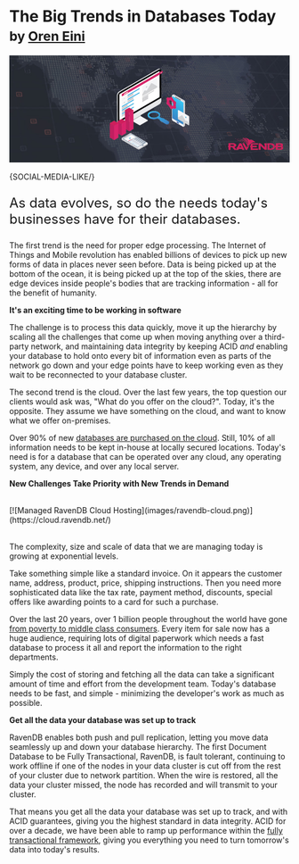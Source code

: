 # The Big Trends in Databases Today <br/><small>by <a href="mailto:ayende@hibernatingrhinos.com">Oren Eini</a></small>

![The Big Trends in Databases Today](images/the-big-trends-in-databases-today.jpg)

{SOCIAL-MEDIA-LIKE/}

<p class="lead" style="font-size: 24px">As data evolves, so do the needs today's businesses have for their databases.</p>

The first trend is the need for proper edge processing. The Internet of Things and Mobile revolution has enabled billions of devices to pick up new forms of data in places never seen before. Data is being picked up at the bottom of the ocean, it is being picked up at the top of the skies, there are edge devices inside people's bodies that are tracking information - all for the benefit of humanity.

**It's an exciting time to be working in software**

The challenge is to process this data quickly, move it up the hierarchy by scaling all the challenges that come up when moving anything over a third-party network, and maintaining data integrity by keeping ACID *and* enabling your database to hold onto every bit of information even as parts of the network go down and your edge points have to keep working even as they wait to be reconnected to your database cluster.

The second trend is the cloud. Over the last few years, the top question our clients would ask was, "What do you offer on the cloud?".
Today, it's the opposite. They assume we have something on the cloud, and want to know what we offer on-premises.

Over 90% of new [databases are purchased on the cloud](https://ravendb.net/buy). Still, 10% of all information needs to be kept in-house at locally secured locations. Today's need is for a database that can be operated over any cloud, any operating system, any device, and over any local server.

**New Challenges Take Priority with New Trends in Demand**

<br/>
[![Managed RavenDB Cloud Hosting](images/ravendb-cloud.png)](https://cloud.ravendb.net/)
<br/><br/>

The complexity, size and scale of data that we are managing today is growing at exponential levels.

Take something simple like a standard invoice. On it appears the customer name, address, product, price, shipping instructions. Then you need more sophisticated data like the tax rate, payment method, discounts, special offers like awarding points to a card for such a purchase.

Over the last 20 years, over 1 billion people throughout the world have gone <a href="https://www.thetimes.co.uk/article/half-the-world-now-middle-class-as-living-standards-rise-in-east-v38l3m20s" target="_blank" rel="nofollow">from poverty to middle class consumers</a>. Every item for sale now has a huge audience, requiring lots of digital paperwork which needs a fast database to process it all and report the information to the right departments.

Simply the cost of storing and fetching all the data can take a significant amount of time and effort from the development team. Today's database needs to be fast, and simple - minimizing the developer's work as much as possible.

**Get all the data your database was set up to track**

RavenDB enables both push and pull replication, letting you move data seamlessly up and down your database hierarchy. The first Document Database to be Fully Transactional, RavenDB, is fault tolerant, continuing to work offline if one of the nodes in your data cluster is cut off from the rest of your cluster due to network partition. When the wire is restored, all the data your cluster missed, the node has recorded and will transmit to your cluster.

That means you get all the data your database was set up to track, and with ACID guarantees, giving you the highest standard in data integrity. ACID for over a decade, we have been able to ramp up performance within the [fully transactional framework](https://ravendb.net/features/high-availability), giving you everything you need to turn tomorrow's data into today's results.